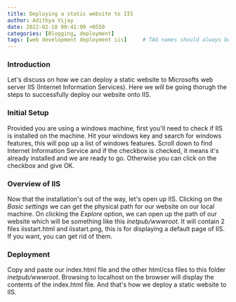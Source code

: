 ```yaml
---
title: Deploying a static website to IIS
author: Adithya Vijay
date: 2022-02-18 00:41:00 +0550
categories: [Blogging, deployment]
tags: [web development deployment iis]     # TAG names should always be lowercase
---
```

### Introduction
Let's discuss on how we can deploy a static website to Microsofts web server IIS (Internet Information Services). Here we will be going thorugh the steps to successfully deploy our website onto IIS.

### Initial Setup
Provided you are using a windows machine, first you'll need to check if IIS is installed on the machine. Hit your windows key and search for windows features, this will pop up a list of windows features. Scroll down to find Internet Information Service and if the checkbox is checked, it means it's already installed and we are ready to go. Otherwise you can click on the checkbox and give OK.

### Overview of IIS
Now that the installation's out of the way, let's open up IIS. Clicking on the *Basic settings* we can get the physical path for our website on our local machine. On clicking the *Explore* option, we can open up the path of our website which will be something like this *inetpub/wwwroot*. It will contain 2 files iisstart.html and iisstart.png, this is for displaying a default page of IIS.
If you want, you can get rid of them.

### Deployment
Copy and paste our index.html file and the other html/css files to this folder *inetpub/wwwroot*. Browsing to localhost on the browser will display the contents of the index.html file. And that's how we deploy a static website to IIS.
